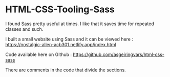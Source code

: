 # HTML-CSS-Tooling-Sass

I found Sass pretty useful at times. I like that it saves time for repeated classes and such.

I built a small website using Sass and it can be viewed here : https://nostalgic-allen-acb301.netlify.app/index.html

Code available here on Github : https://github.com/asgeiringvars/html-css-sass

There are comments in the code that divide the sections.
